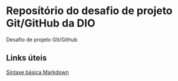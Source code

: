 # Reposítório do desafio de projeto Git/GitHub da DIO
Desafio de projeto GIt/Github
## Links úteis
[Sintaxe básica Markdown](https://www.markdownguide.org/basic-syntax/)
